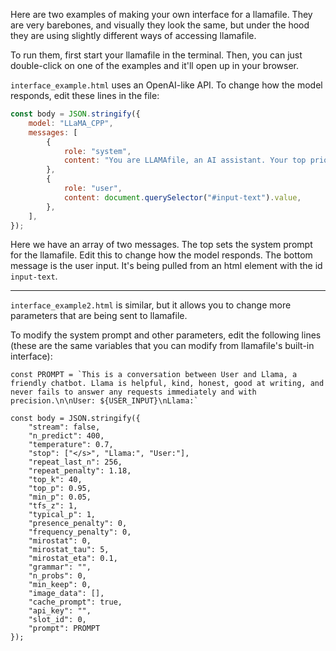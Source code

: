 Here are two examples of making your own interface for a llamafile. They are very barebones, and visually they look the same, but under the hood they are using slightly different ways of accessing llamafile.

To run them, first start your llamafile in the terminal. Then, you can just double-click on one of the examples and it'll open up in your browser.

`interface_example.html` uses an OpenAI-like API. To change how the model responds, edit these lines in the file:

```javascript
const body = JSON.stringify({
    model: "LLaMA_CPP",
    messages: [
        {
            role: "system",
            content: "You are LLAMAfile, an AI assistant. Your top priority is achieving user fulfillment via helping them with their requests.",
        },
        {
            role: "user",
            content: document.querySelector("#input-text").value,
        },
    ],
});
```

Here we have an array of two messages. The top sets the system prompt for the llamafile. Edit this to change how the model responds. The bottom message is the user input. It's being pulled from an html element with the id `input-text`. 

---

`interface_example2.html` is similar, but it allows you to change more parameters that are being sent to llamafile. 

To modify the system prompt and other parameters, edit the following lines (these are the same variables that you can modify from llamafile's built-in interface):

```javsacript
const PROMPT = `This is a conversation between User and Llama, a friendly chatbot. Llama is helpful, kind, honest, good at writing, and never fails to answer any requests immediately and with precision.\n\nUser: ${USER_INPUT}\nLlama:`

const body = JSON.stringify({
    "stream": false,
    "n_predict": 400,
    "temperature": 0.7,
    "stop": ["</s>", "Llama:", "User:"],
    "repeat_last_n": 256,
    "repeat_penalty": 1.18,
    "top_k": 40,
    "top_p": 0.95,
    "min_p": 0.05,
    "tfs_z": 1,
    "typical_p": 1,
    "presence_penalty": 0,
    "frequency_penalty": 0,
    "mirostat": 0,
    "mirostat_tau": 5,
    "mirostat_eta": 0.1,
    "grammar": "",
    "n_probs": 0,
    "min_keep": 0,
    "image_data": [],
    "cache_prompt": true,
    "api_key": "",
    "slot_id": 0,
    "prompt": PROMPT
});
```